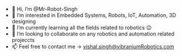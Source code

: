- 👋 Hi, I’m @Mr-Robot-Singh
- 👀 I’m interested in Embedded Systems, Robots, IoT, Automation, 3D designing
- 🌱 I’m currently learning all the fields related to robotics 😉
- 💞️ I’m looking to collaborate on any robotics and automation related projeccts
- 📫 Feel free to contact me -> vishal.singh@vibraniumRobotics.com
